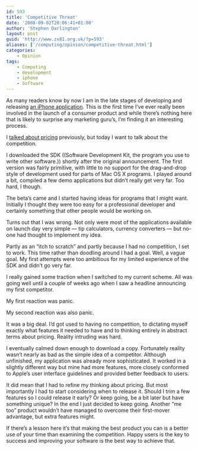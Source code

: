 ```yaml
---
id: 593
title: 'Competitive Threat'
date: '2008-09-02T20:06:41+01:00'
author: 'Stephen Darlington'
layout: post
guid: 'http://www.zx81.org.uk/?p=593'
aliases: ['/computing/opinion/competitive-threat.html']
categories:
    - Opinion
tags:
    - Computing
    - development
    - iphone
    - Software
---
```


As many readers know by now I am in the late stages of developing and releasing [an iPhone application](http://www.yummyapp.com/). This is the first time I’ve ever really been involved in the launch of a consumer product and while there’s nothing here that is likely to surprise any marketing guru’s, I’m finding it an interesting process.

I [talked about pricing](http://www.zx81.org.uk/computing/opinion/what-price.html) previously, but today I want to talk about the competition.

I downloaded the SDK ((Software Development Kit, the program you use to write other software.)) shortly after the original announcement. The first version was fairly primitive, with little to no support for the drag-and-drop style of development used for parts of Mac OS X programs. I played around a bit, compiled a few demo applications but didn’t really get very far. Too hard, I though.

The beta’s came and I started having ideas for programs that I might want. Initially I thought they were too easy for a professional developer and certainly something that other people would be working on.

Turns out that I was wrong. Not only were most of the applications available on launch day very simple — tip calculators, currency converters — but no-one had thought to implement my idea.

Partly as an “itch to scratch” and partly because I had no competition, I set to work. This time rather than doodling around I had a goal. Well, a vague goal. My first attempts were too ambitious for my limited experience of the SDK and didn’t go very far.

I really gained some traction when I switched to my current scheme. All was going well until a couple of weeks ago when I saw a headline announcing my first competitor.

My first reaction was panic.

My second reaction was also panic.

It was a big deal. I’d got used to having no competition, to dictating myself exactly what features it needed to have and to thinking entirely in abstract terms about pricing. Reality intruding was hard.

I eventually calmed down enough to download a copy. Fortunately reality wasn’t nearly as bad as the simple idea of a competitor. Although unfinished, my application was already more sophisticated. It worked in a slightly different way but mine had more features, more closely conformed to Apple’s user interface guidelines and provided better feedback to users.

It did mean that I had to refine my thinking about pricing. But most importantly I had to start considering when to release it. Should I trim a few features so I could release it early? Or keep going, be a bit later but have something unique? In the end I just decided to keep going. Another “me too” product wouldn’t have managed to overcome their first-mover advantage, but extra features might.

If there’s a lesson here it’s that making the best product you can is a better use of your time than examining the competition. Happy users is the key to success and improving your software is the best way to achieve that.